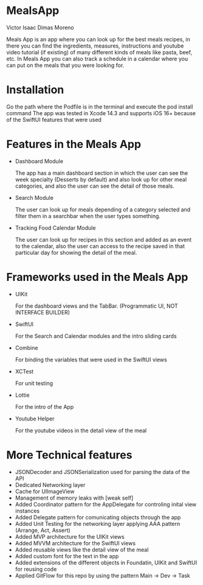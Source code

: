# MealsApp

Victor Isaac Dimas Moreno 

Meals App is an app where you can look up for the best meals recipes, in there you can find the ingredients, measures, instructions and youtube video tutorial (if existing) of many different kinds of meals like pasta, beef, etc.
In Meals App you can also track a schedule in a calendar where you can put on the meals that you were looking for.

# Installation

Go the path where the Podfile is in the terminal and execute the pod install command
The app was tested in Xcode 14.3 and supports iOS 16+ because of the SwiftUI features that were used

# Features in the Meals App
- Dashboard Module

    The app has a main dashboard section in which the user can see the week specialty (Desserts by default) and also look up for other meal categories, and also the user can see the detail of those meals.

- Search Module

  The user can look up for meals depending of a category selected and filter them in a searchbar when the user types something.

- Tracking Food Calendar Module
  
  The user can look up for recipes in this section and added as an event to the calendar, also the user can access to the recipe saved in that particular day for showing the detail of the meal.

# Frameworks used in the Meals App

- UIKit

  For the dashboard views and the TabBar. (Programmatic UI, NOT INTERFACE BUILDER)
  
- SwiftUI

  For the Search and Calendar modules and the intro sliding cards

- Combine

  For binding the variables that were used in the SwiftUI views

- XCTest

  For unit testing

- Lottie

  For the intro of the App

- Youtube Helper

  For the youtube videos in the detail view of the meal


# More Technical features

- JSONDecoder and JSONSerialization used for parsing the data of the API
- Dedicated Networking layer
- Cache for UIImageView
- Management of memory leaks with [weak self]
- Added Coordinator pattern for the AppDelegate for controling inital view instances
- Added Delegate pattern for comunicating objects through the app
- Added Unit Testing for the networking layer applying AAA pattern (Arrange, Act, Assert)
- Added MVP architecture for the UIKit views
- Added MVVM architecture for the SwiftUI views
- Added reusable views like the detail view of the meal
- Added custom font for the text in the app
- Added extensions of the different objects in Foundatin, UIKit and SwiftUI for reusing code
- Applied GitFlow for this repo by using the pattern Main -> Dev -> Task
